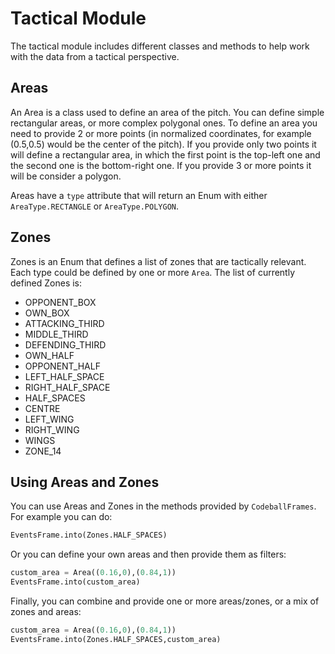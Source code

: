 # Tactical Module
The tactical module includes different classes and methods to help work with the data from a tactical perspective. 

## Areas
An Area is a class used to define an area of the pitch. You can define simple rectangular areas, or more complex polygonal ones. To define an area you need to provide 2 or more points (in normalized coordinates, for example (0.5,0.5) would be the center of the pitch). If you provide only two points it will define a rectangular area, in which the first point is the top-left one and the second one is the bottom-right one. If you provide 3 or more points it will be consider a polygon.

Areas have a `type` attribute that will return an Enum with either `AreaType.RECTANGLE` or `AreaType.POLYGON`.

## Zones
Zones is an Enum that defines a list of zones that are tactically relevant. Each type could be defined by one or more `Area`. The list of currently defined Zones is:

- OPPONENT_BOX
- OWN_BOX
- ATTACKING_THIRD
- MIDDLE_THIRD
- DEFENDING_THIRD
- OWN_HALF
- OPPONENT_HALF
- LEFT_HALF_SPACE
- RIGHT_HALF_SPACE
- HALF_SPACES
- CENTRE
- LEFT_WING
- RIGHT_WING
- WINGS
- ZONE_14

## Using Areas and Zones
You can use Areas and Zones in the methods provided by `CodeballFrames`. For example you can do:
```python
EventsFrame.into(Zones.HALF_SPACES)
```

Or you can define your own areas and then provide them as filters:
```python
custom_area = Area((0.16,0),(0.84,1)) 
EventsFrame.into(custom_area)
```

Finally, you can combine and provide one or more areas/zones, or a mix of zones and areas:
```python
custom_area = Area((0.16,0),(0.84,1)) 
EventsFrame.into(Zones.HALF_SPACES,custom_area)
```